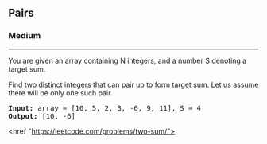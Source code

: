 <h2>Pairs</h2><h3>Medium</h3><hr><div><p>You are given an array containing N integers, and a number S denoting a target sum.</p>

<p>Find two distinct integers that can pair up to form target sum. Let us assume there will be only one such pair.</p>


<pre><strong>Input:</strong> array = [10, 5, 2, 3, -6, 9, 11], S = 4
<strong>Output:</strong> [10, -6]
</pre>

<href "https://leetcode.com/problems/two-sum/">
</div>